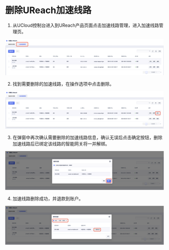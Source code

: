# 删除UReach加速线路

1. 从UCloud控制台进入到UReach产品页面点击加速线路管理，进入加速线路管理页。

![RemoveBandwidth1](/images/RemoveBandwidth1.png)

2. 找到需要删除的加速线路，在操作选项中点击删除。

![RemoveBandwidth2](/images/RemoveBandwidth2.png)

3. 在弹窗中再次确认需要删除的加速线路信息，确认无误后点击确定按钮，删除加速线路后已绑定该线路的智能网关将一并解绑。

![RemoveBandwidth3](/images/RemoveBandwidth3.png)

4. 加速线路删除成功，并退款到账户。

![RemoveBandwidth4](/images/RemoveBandwidth4.png)
